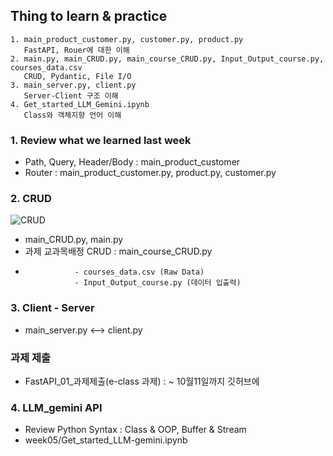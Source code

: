 ## Thing to learn & practice
    1. main_product_customer.py, customer.py, product.py
       FastAPI, Rouer에 대한 이해
    2. main.py, main_CRUD.py, main_course_CRUD.py, Input_Output_course.py, courses_data.csv
       CRUD, Pydantic, File I/O
    3. main_server.py, client.py
       Server-Client 구조 이해
    4. Get_started_LLM_Gemini.ipynb
       Class와 객체지향 언어 이해

### 1. Review what we learned last week
- Path, Query, Header/Body : main_product_customer
- Router : main_product_customer.py, product.py, customer.py

### 2. CRUD 
![CRUD](https://encrypted-tbn0.gstatic.com/images?q=tbn:ANd9GcQlB3dEY4w5O4JKLEO2MS2PrgEnsk3RSkSi5Q&s)
- main_CRUD.py, main.py
- 과제 교과목배정 CRUD : main_course_CRUD.py
-                - courses_data.csv (Raw Data)
                 - Input_Output_course.py (데이터 입출력)
### 3. Client - Server
- main_server.py <--> client.py

### 과제 제출
- FastAPI_01_과제제출(e-class 과제) : ~ 10월11일까지 깃허브에

### 4. LLM_gemini API
- Review Python Syntax : Class & OOP, Buffer & Stream 
- week05/Get_started_LLM-gemini.ipynb
